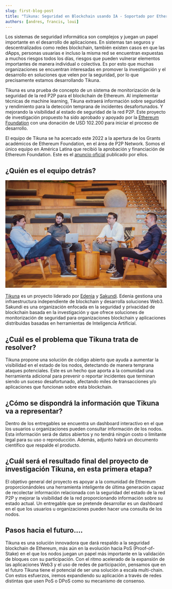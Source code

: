 ```yaml
---
slug: first-blog-post
title: "Tikuna: Seguridad en Blockchain usando IA - Soportado por Ethereum Foundation."
authors: [andres, francis, loui]
---
```


Los sistemas de seguridad informática son complejos y juegan un papel importante en el desarrollo de aplicaciones. En sistemas tan seguros y descentralizados como redes blockchain, también existen casos en que las dApps, personas usuarias e incluso la misma red se encuentran expuestas a muchos riesgos todos los días, riesgos que pueden vulnerar elementos importantes de manera individual o colectiva. Es por esto que muchas organizaciones se encuentran interesadas en promover la investigación y el desarrollo en soluciones que velen por la seguridad, por lo que precisamente estamos desarrollando Tikuna.

Tikuna es una prueba de concepto de un sistema de monitorización de la seguridad de la red P2P para el blockchain de Ethereum. Al implementar técnicas de machine learning, Tikuna extraerá información sobre seguridad y rendimiento para la detección temprana de incidentes desafortunados. Y mejorando la visibilidad al estado de seguridad de la red P2P. Este proyecto de investigación propuesto ha sido aprobado y apoyado por la [Ethereum Foundation](http://ethereum.org) con una donación de USD 102.200 para iniciar el proceso de desarrollo.

El equipo de Tikuna se ha acercado este 2022 a la apertura de los Grants académicos de Ethereum Foundation, en el área de P2P Network. Somos el único equipo en América Latina que recibió la aprobación y financiación de Ethereum Foundation. Este es el [anuncio oficial](https://blog.ethereum.org/2022/07/29/academic-grants-grantee-announce) publicado por ellos.

## ¿Quién es el equipo detrás?

![team](/img/second-card.webp)

[Tikuna](http://tikuna.io) es un proyecto liderado por [Edenia](http://edenia.com) y [Sakundi](http://sakundi.io). Edenia gestiona una infraestructura independiente de blockchain y desarrolla soluciones Web3. Sakundi es una organización enfocada en la seguridad y privacidad de blockchain basada en la investigación y que ofrece soluciones de monitorización de seguridad para organizaciones blockchain y aplicaciones distribuidas basadas en herramientas de Inteligencia Artificial.

## ¿Cuál es el problema que Tikuna trata de resolver?

Tikuna propone una solución de código abierto que ayuda a aumentar la visibilidad en el estado de los nodos, detectando de manera temprana ataques potenciales. Este es un hecho que aporta a la comunidad una herramienta adicional para prevenir o reportar incidentes que terminan siendo un suceso desafortunado, afectando miles de transacciones y/o aplicaciones que funcionan sobre esta blockchain.

## ¿Cómo se dispondrá la información que Tikuna va a representar?

Dentro de los entregables se encuentra un dashboard interactivo en el que los usuarios u organizaciones pueden consultar información de los nodos. Esta información será de datos abiertos y no tendrá ningún costo o limitante legal para su uso o reproducción. Además, adjunto habrá un documento científico que respalde el producto.

## ¿Cuál será el resultado final del proyecto de investigación Tikuna, en esta primera etapa?

El objetivo general del proyecto es apoyar a la comunidad de Ethereum proporcionándoles una herramienta inteligente de última generación capaz de recolectar información relacionada con la seguridad del estado de la red P2P y mejorar la visibilidad de la red proporcionando información sobre su estado actual.
Un entregable que se pretende desarrollar es un dashboard en el que los usuarios u organizaciones pueden hacer una consulta de los nodos.

## Pasos hacia el futuro….

Tikuna es una solución innovadora que dará respaldo a la seguridad blockchain de Ethereum, más aún en la evolución hacia PoS (Proof-of-Stake) en el que los nodos juegan un papel más importante en la validación de bloques con su participación. Con el ritmo acelerado de la expansión de las aplicaciones Web3 y el uso de redes de participación, pensamos que en el futuro Tikuna tiene el potencial de ser una solución a escala multi-chain. Con estos esfuerzos, iremos expandiendo su aplicación a través de redes distintas que usen PoS o DPoS como su mecanismo de consenso.
